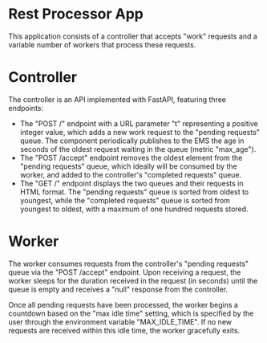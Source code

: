 # Rest Processor App

This application consists of a controller that accepts "work" requests and a variable number of workers that process these requests. 

# Controller

The controller is an API implemented with FastAPI, featuring three endpoints:
* The "POST /" endpoint with a URL parameter "t" representing a positive integer value, which adds a new work request to the "pending requests" queue. The component periodically publishes to the EMS the age in seconds of the oldest request waiting in the queue (metric "max_age").
* The "POST /accept" endpoint removes the oldest element from the "pending requests" queue, which ideally will be consumed by the worker, and added to the controller's "completed requests" queue.
* The "GET /" endpoint displays the two queues and their requests in HTML format. The "pending requests" queue is sorted from oldest to youngest, while the "completed requests" queue is sorted from youngest to oldest, with a maximum of one hundred requests stored.

# Worker

The worker consumes requests from the controller's "pending requests" queue via the "POST /accept" endpoint. Upon receiving a request, the worker sleeps for the duration received in the request (in seconds) until the queue is empty and receives a "null" response from the controller.

Once all pending requests have been processed, the worker begins a countdown based on the "max idle time" setting, which is specified by the user through the environment variable "MAX_IDLE_TIME". If no new requests are received within this idle time, the worker gracefully exits.
